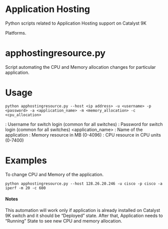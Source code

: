 # Application Hosting 
Python scripts related to Application Hosting support on Catalyst 9K 


Platforms.

# apphostingresource.py
Script automating the CPU and Memory allocation changes for particular application.

# Usage
```
python apphostingresource.py --host <ip address> -u <username> -p <password> -a <application_name> -m <memory_allocation> -c <cpu_allocation>

```

<username> : Username for switch login (common for all switches)
<password> : Password for switch login (common for all switches)
<application_name> : Name of the application 
<memory allocation> : Memory resource in MB (0-4096)
<cpu allocation> : CPU resource in CPU units (0-7400)


# Examples 
To change CPU and Memory of the application.
```
python apphostingresource.py --host 128.26.20.246 -u cisco -p cisco -a iperf -m 20 -c 600

```

#### Notes
This automation will work only if application is already installed on Catalyst 9K switch and it should be “Deployed” state. After that, Application needs to “Running” State to see new CPU and memory allocation.


